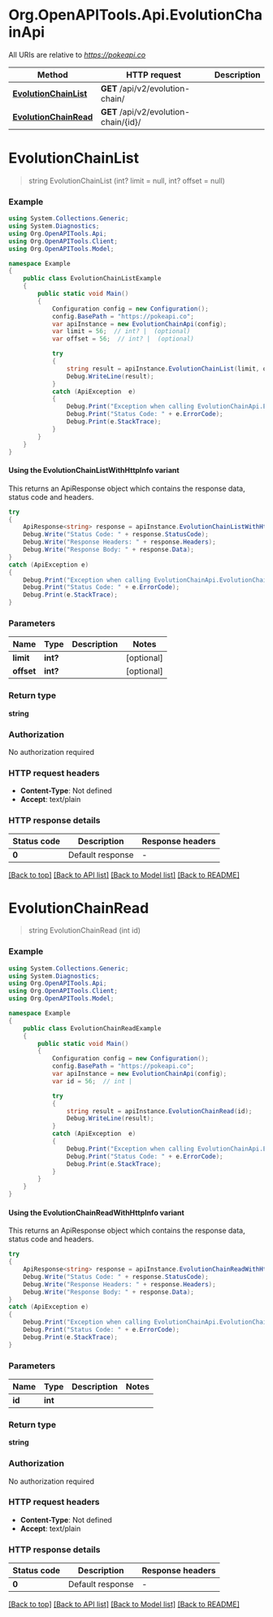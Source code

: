 # Org.OpenAPITools.Api.EvolutionChainApi

All URIs are relative to *https://pokeapi.co*

| Method | HTTP request | Description |
|--------|--------------|-------------|
| [**EvolutionChainList**](EvolutionChainApi.md#evolutionchainlist) | **GET** /api/v2/evolution-chain/ |  |
| [**EvolutionChainRead**](EvolutionChainApi.md#evolutionchainread) | **GET** /api/v2/evolution-chain/{id}/ |  |

<a id="evolutionchainlist"></a>
# **EvolutionChainList**
> string EvolutionChainList (int? limit = null, int? offset = null)



### Example
```csharp
using System.Collections.Generic;
using System.Diagnostics;
using Org.OpenAPITools.Api;
using Org.OpenAPITools.Client;
using Org.OpenAPITools.Model;

namespace Example
{
    public class EvolutionChainListExample
    {
        public static void Main()
        {
            Configuration config = new Configuration();
            config.BasePath = "https://pokeapi.co";
            var apiInstance = new EvolutionChainApi(config);
            var limit = 56;  // int? |  (optional) 
            var offset = 56;  // int? |  (optional) 

            try
            {
                string result = apiInstance.EvolutionChainList(limit, offset);
                Debug.WriteLine(result);
            }
            catch (ApiException  e)
            {
                Debug.Print("Exception when calling EvolutionChainApi.EvolutionChainList: " + e.Message);
                Debug.Print("Status Code: " + e.ErrorCode);
                Debug.Print(e.StackTrace);
            }
        }
    }
}
```

#### Using the EvolutionChainListWithHttpInfo variant
This returns an ApiResponse object which contains the response data, status code and headers.

```csharp
try
{
    ApiResponse<string> response = apiInstance.EvolutionChainListWithHttpInfo(limit, offset);
    Debug.Write("Status Code: " + response.StatusCode);
    Debug.Write("Response Headers: " + response.Headers);
    Debug.Write("Response Body: " + response.Data);
}
catch (ApiException e)
{
    Debug.Print("Exception when calling EvolutionChainApi.EvolutionChainListWithHttpInfo: " + e.Message);
    Debug.Print("Status Code: " + e.ErrorCode);
    Debug.Print(e.StackTrace);
}
```

### Parameters

| Name | Type | Description | Notes |
|------|------|-------------|-------|
| **limit** | **int?** |  | [optional]  |
| **offset** | **int?** |  | [optional]  |

### Return type

**string**

### Authorization

No authorization required

### HTTP request headers

 - **Content-Type**: Not defined
 - **Accept**: text/plain


### HTTP response details
| Status code | Description | Response headers |
|-------------|-------------|------------------|
| **0** | Default response |  -  |

[[Back to top]](#) [[Back to API list]](../README.md#documentation-for-api-endpoints) [[Back to Model list]](../README.md#documentation-for-models) [[Back to README]](../README.md)

<a id="evolutionchainread"></a>
# **EvolutionChainRead**
> string EvolutionChainRead (int id)



### Example
```csharp
using System.Collections.Generic;
using System.Diagnostics;
using Org.OpenAPITools.Api;
using Org.OpenAPITools.Client;
using Org.OpenAPITools.Model;

namespace Example
{
    public class EvolutionChainReadExample
    {
        public static void Main()
        {
            Configuration config = new Configuration();
            config.BasePath = "https://pokeapi.co";
            var apiInstance = new EvolutionChainApi(config);
            var id = 56;  // int | 

            try
            {
                string result = apiInstance.EvolutionChainRead(id);
                Debug.WriteLine(result);
            }
            catch (ApiException  e)
            {
                Debug.Print("Exception when calling EvolutionChainApi.EvolutionChainRead: " + e.Message);
                Debug.Print("Status Code: " + e.ErrorCode);
                Debug.Print(e.StackTrace);
            }
        }
    }
}
```

#### Using the EvolutionChainReadWithHttpInfo variant
This returns an ApiResponse object which contains the response data, status code and headers.

```csharp
try
{
    ApiResponse<string> response = apiInstance.EvolutionChainReadWithHttpInfo(id);
    Debug.Write("Status Code: " + response.StatusCode);
    Debug.Write("Response Headers: " + response.Headers);
    Debug.Write("Response Body: " + response.Data);
}
catch (ApiException e)
{
    Debug.Print("Exception when calling EvolutionChainApi.EvolutionChainReadWithHttpInfo: " + e.Message);
    Debug.Print("Status Code: " + e.ErrorCode);
    Debug.Print(e.StackTrace);
}
```

### Parameters

| Name | Type | Description | Notes |
|------|------|-------------|-------|
| **id** | **int** |  |  |

### Return type

**string**

### Authorization

No authorization required

### HTTP request headers

 - **Content-Type**: Not defined
 - **Accept**: text/plain


### HTTP response details
| Status code | Description | Response headers |
|-------------|-------------|------------------|
| **0** | Default response |  -  |

[[Back to top]](#) [[Back to API list]](../README.md#documentation-for-api-endpoints) [[Back to Model list]](../README.md#documentation-for-models) [[Back to README]](../README.md)

